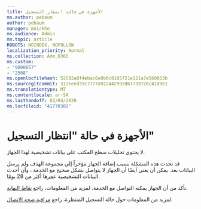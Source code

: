 ```yaml
---
title: الأجهزة في حالة انتظار التسجيل
ms.author: pebaum
author: pebaum
manager: mnirkhe
ms.audience: Admin
ms.topic: article
ROBOTS: NOINDEX, NOFOLLOW
localization_priority: Normal
ms.collection: Adm_O365
ms.custom:
- "9000657"
- "2508"
ms.openlocfilehash: 52592a8f4ebac0a9b6c8105721e121a7e560853b
ms.sourcegitcommit: 317eeed39c7777a922442992d67733726c41d9e1
ms.translationtype: MT
ms.contentlocale: ar-SA
ms.lasthandoff: 02/04/2020
ms.locfileid: "41770302"
---
```

# <a name="devices-are-in-awaiting-enrollment-state"></a>الأجهزة في حالة "انتظار التسجيل"

لا يحتوي تحليلات سطح المكتب على بيانات تشخيصية لهذا الجهاز. 

قد تحدث هذه المشكلة بسبب إضافة الجهاز مؤخراً إلى مجموعة الهدف ولم يرسل البيانات بعد. يمكن أن يعني أيضًا أن الجهاز لا يتواصل بشكل صحيح مع الخدمة ، وأن أحدث البيانات التشخيصية عمرها أكثر من 28 يومًا.

تأكد من أن الجهاز يمكنه التواصل مع الخدمة. لمزيد من المعلومات، راجع [نقاط النهاية](https://docs.microsoft.com/configmgr/desktop-analytics/enable-data-sharing#endpoints).

لمزيد من المعلومات حول حالة التسجيل المنتظرة، راجع [مراقبة صحة الاتصال](https://docs.microsoft.com/configmgr/desktop-analytics/monitor-connection-health#awaiting-enrollment).